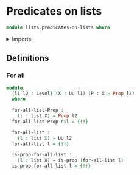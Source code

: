 # Predicates on lists

```agda
module lists.predicates-on-lists where
```

<details><summary>Imports</summary>

```agda
open import foundation.propositions
open import foundation.unit-type
open import foundation.universe-levels

open import lists.lists
```

</details>

## Definitions

### For all

```agda
module _
  {l1 l2 : Level} (X : UU l1) (P : X → Prop l2)
  where

  for-all-list-Prop :
    (l : list X) → Prop l2
  for-all-list-Prop nil = {!!}

  for-all-list :
    (l : list X) → UU l2
  for-all-list l = {!!}

  is-prop-for-all-list :
    (l : list X) → is-prop (for-all-list l)
  is-prop-for-all-list l = {!!}
```
